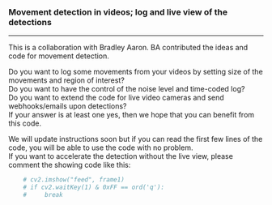### Movement detection in videos; log and live view of the detections
-------------------------------------------------
This is a collaboration with Bradley Aaron. BA contributed the ideas and code for movement detection. 

Do you want to log some movements from your videos by setting size of the movements and region of interest?  
Do you want to have the control of the noise level and time-coded log?  
Do you want to extend the code for live video cameras and send webhooks/emails upon detections?  
If your answer is at least one yes, then we hope that you can benefit from this code.

We will update instructions soon but if you can read the first few lines of the code, you will be able to use the code with no problem.  
If you want to accelerate the detection without the live view, please comment the showing code like this:  
```python
    # cv2.imshow("feed", frame1)
    # if cv2.waitKey(1) & 0xFF == ord('q'):
    #     break
```